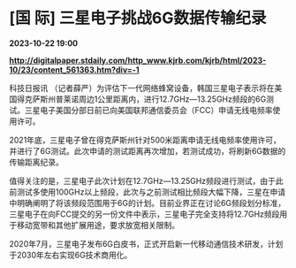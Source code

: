 # [国 际] 三星电子挑战6G数据传输纪录

**2023-10-22 19:00**

**http://digitalpaper.stdaily.com/http_www.kjrb.com/kjrb/html/2023-10/23/content_561363.htm?div=-1**

 科技日报讯 （记者薛严）为评估下一代网络蜂窝设备，韩国三星电子表示将在美国得克萨斯州普莱诺周边1公里距离内，进行12.7GHz—13.25GHz频段的6G测试。三星电子美国分部日前已向美国联邦通信委员会（FCC）申请无线电频率使用许可。

 2021年底，三星电子曾在得克萨斯州针对500米距离申请无线电频率使用许可，并进行了6G测试。此次申请的测试距离再次增加，若测试成功，将刷新6G数据的传输距离纪录。

 值得关注的是，三星电子此次计划在12.7GHz—13.25GHz频段进行测试，由于此前测试多使用100GHz以上频段，此次与之前测试相比频段大幅下降，三星在申请中明确阐明了将该频段范围用于6G的计划。目前业界正在讨论6G频段划分标准，三星电子在向FCC提交的另一份文件中表示，三星电子完全支持将12.7GHz频段用于移动宽带和其他扩展用途，要求放宽相关限制。

 2020年7月，三星电子发布6G白皮书，正式开启新一代移动通信技术研发，计划于2030年左右实现6G技术商用化。